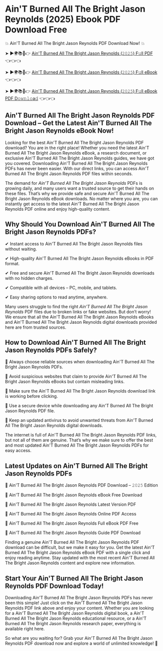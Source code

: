 # Ain'T Burned All The Bright Jason Reynolds (2025) Ebook PDF Download Free

💥 Ain'T Burned All The Bright Jason Reynolds PDF Download Now! 💥

➤ ►🌍📚📱👉 [Ain'T Burned All The Bright Jason Reynolds (𝟸𝟶𝟸𝟻) F𝚞ll PDF](https://getpdf.xyz/aint-burned-all-the-bright-jason-reynolds) 👈👈👈


➤ ►🌍📚📱👉 [Ain'T Burned All The Bright Jason Reynolds (𝟸𝟶𝟸𝟻) F𝚞ll eBook](https://getpdf.xyz/aint-burned-all-the-bright-jason-reynolds) 👈👈👈


➤ ►🌍📚📱👉 [Ain'T Burned All The Bright Jason Reynolds (𝟸𝟶𝟸𝟻) F𝚞ll eBook PDF D𝚘𝚠𝚗𝚕𝚘a𝚍](https://getpdf.xyz/aint-burned-all-the-bright-jason-reynolds) 👈👈👈


## Ain'T Burned All The Bright Jason Reynolds PDF Download – Get the Latest Ain'T Burned All The Bright Jason Reynolds eBook Now!

Looking for the best Ain'T Burned All The Bright Jason Reynolds PDF download? You are in the right place! Whether you need the latest Ain'T Burned All The Bright Jason Reynolds eBook, a research document, or exclusive Ain'T Burned All The Bright Jason Reynolds guides, we have got you covered. Downloading Ain'T Burned All The Bright Jason Reynolds PDFs has never been easier. With our direct links, you can access Ain'T Burned All The Bright Jason Reynolds PDF files within seconds.

The demand for *Ain'T Burned All The Bright Jason Reynolds* PDFs is growing daily, and many users want a trusted source to get their hands on these files. That’s why we provide safe and secure Ain'T Burned All The Bright Jason Reynolds eBook downloads. No matter where you are, you can instantly get access to the latest Ain'T Burned All The Bright Jason Reynolds PDF online and enjoy high-quality content.

## Why Should You Download Ain'T Burned All The Bright Jason Reynolds PDFs?

✔ Instant access to Ain'T Burned All The Bright Jason Reynolds files without waiting.

✔ High-quality Ain'T Burned All The Bright Jason Reynolds eBooks in PDF format.

✔ Free and secure Ain'T Burned All The Bright Jason Reynolds downloads with no hidden charges.

✔ Compatible with all devices – PC, mobile, and tablets.

✔ Easy sharing options to read anytime, anywhere.

Many users struggle to find the right *Ain'T Burned All The Bright Jason Reynolds* PDF files due to broken links or fake websites. But don’t worry! We ensure that all the Ain'T Burned All The Bright Jason Reynolds eBooks and Ain'T Burned All The Bright Jason Reynolds digital downloads provided here are from trusted sources.

## How to Download Ain'T Burned All The Bright Jason Reynolds PDFs Safely?

📌 Always choose reliable sources when downloading Ain'T Burned All The Bright Jason Reynolds PDFs.

📌 Avoid suspicious websites that claim to provide Ain'T Burned All The Bright Jason Reynolds eBooks but contain misleading links.

📌 Make sure the Ain'T Burned All The Bright Jason Reynolds download link is working before clicking.

📌 Use a secure device while downloading any Ain'T Burned All The Bright Jason Reynolds PDF file.

📌 Keep an updated antivirus to avoid unwanted threats from Ain'T Burned All The Bright Jason Reynolds digital downloads.

The internet is full of Ain'T Burned All The Bright Jason Reynolds PDF links, but not all of them are genuine. That’s why we make sure to offer the best and most updated Ain'T Burned All The Bright Jason Reynolds PDFs for easy access.

## Latest Updates on Ain'T Burned All The Bright Jason Reynolds PDFs

🔹 Ain'T Burned All The Bright Jason Reynolds PDF Download – 𝟸𝟶𝟸𝟻 Edition

🔹 Ain'T Burned All The Bright Jason Reynolds eBook Free Download

🔹 Ain'T Burned All The Bright Jason Reynolds Latest Version PDF

🔹 Ain'T Burned All The Bright Jason Reynolds Online PDF Access

🔹 Ain'T Burned All The Bright Jason Reynolds Full eBook PDF Free

🔹 Ain'T Burned All The Bright Jason Reynolds Guide PDF Download

Finding a genuine Ain'T Burned All The Bright Jason Reynolds PDF download can be difficult, but we make it easy for you. Get the latest Ain'T Burned All The Bright Jason Reynolds eBook PDF with a single click and enjoy reading anytime. Stay updated with the most recent Ain'T Burned All The Bright Jason Reynolds content and explore new information.

## Start Your Ain'T Burned All The Bright Jason Reynolds PDF Download Today!

Downloading Ain'T Burned All The Bright Jason Reynolds PDFs has never been this simple! Just click on the Ain'T Burned All The Bright Jason Reynolds PDF link above and enjoy your content. Whether you are looking for a Ain'T Burned All The Bright Jason Reynolds digital book, a Ain'T Burned All The Bright Jason Reynolds educational resource, or a Ain'T Burned All The Bright Jason Reynolds research paper, everything is available right here.

So what are you waiting for? Grab your Ain'T Burned All The Bright Jason Reynolds PDF download now and explore a world of unlimited knowledge! 🚀